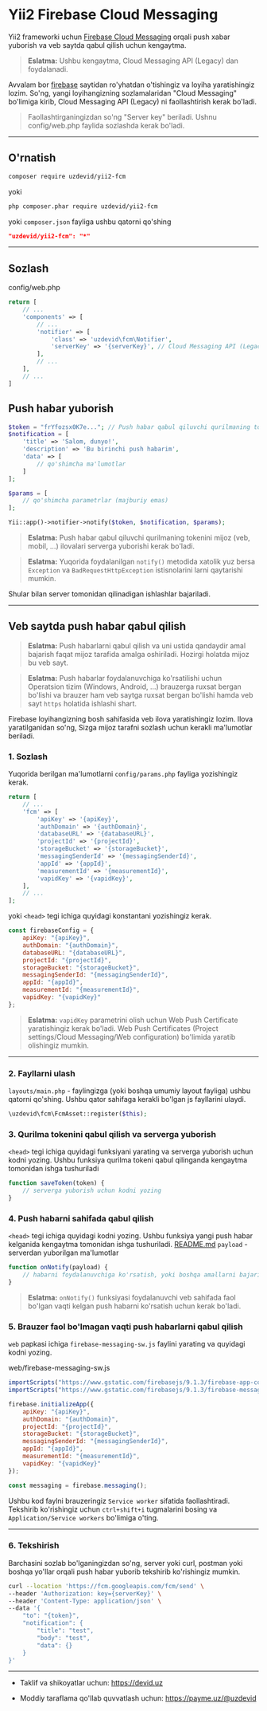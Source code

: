 # Yii2 Firebase Cloud Messaging

Yii2 frameworki uchun [Firebase Cloud Messaging](https://firebase.google.com/docs/cloud-messaging) orqali push xabar yuborish va veb saytda qabul qilish uchun kengaytma.

> **Eslatma:** Ushbu kengaytma, Cloud Messaging API (Legacy) dan foydalanadi.

Avvalam bor [firebase](https://firebase.google.com) saytidan ro'yhatdan o'tishingiz va loyiha yaratishingiz lozim.
So'ng, yangi loyihangizning sozlamalaridan "Cloud Messaging" bo'limiga kirib, Cloud Messaging API (Legacy) ni faollashtirish kerak bo'ladi.

> Faollashtirganingizdan so'ng "Server key" beriladi. Ushnu config/web.php faylida sozlashda kerak bo'ladi.

------------------

## O'rnatish

```bash
composer require uzdevid/yii2-fcm
```

yoki

```bash
php composer.phar require uzdevid/yii2-fcm
```

yoki `composer.json` fayliga ushbu qatorni qo'shing

```json
"uzdevid/yii2-fcm": "*"
```

------------------

## Sozlash

config/web.php

```php
return [
    // ...
    'components' => [
        // ...
        'notifier' => [
            'class' => 'uzdevid\fcm\Notifier',
            'serverKey' => '{serverKey}', // Cloud Messaging API (Legacy) ni faollashtirganingizdan so'ng, "Server key" beriladi.
        ],
        // ...
    ],
    // ...
]
````

## Push habar yuborish

```php
$token = "frYfozsx0K7e..."; // Push habar qabul qiluvchi qurilmaning tokeni
$notification = [
    'title' => 'Salom, dunyo!',
    'description' => 'Bu birinchi push habarim',
    'data' => [
        // qo'shimcha ma'lumotlar
    ]
];

$params = [
    // qo'shimcha parametrlar (majburiy emas)
];

Yii::app()->notifier->notify($token, $notification, $params);
```

> **Eslatma:** Push habar qabul qiluvchi qurilmaning tokenini mijoz (veb, mobil, ...) ilovalari serverga yuborishi kerak bo'ladi.

> **Eslatma:** Yuqorida foydalanilgan `notify()` metodida xatolik yuz bersa `Exception` va `BadRequestHttpException` istisnolarini larni qaytarishi mumkin.

Shular bilan server tomonidan qilinadigan ishlashlar bajariladi.

------------------

## Veb saytda push habar qabul qilish

> **Eslatma:** Push habarlarni qabul qilish va uni ustida qandaydir amal bajarish faqat mijoz tarafida amalga oshiriladi. Hozirgi holatda mijoz bu veb sayt.

> **Eslatma:** Push habarlar foydalanuvchiga ko'rsatilishi uchun Operatsion tizim (Windows, Android, ...) brauzerga ruxsat bergan bo'lishi va brauzer ham
> veb saytga ruxsat bergan bo'lishi hamda veb sayt `https` holatida ishlashi shart.


Firebase loyihangizning bosh sahifasida veb ilova yaratishingiz lozim. Ilova yaratilganidan so'ng, Sizga mijoz tarafni sozlash uchun kerakli ma'lumotlar beriladi.

### 1. Sozlash

Yuqorida berilgan ma'lumotlarni `config/params.php` fayliga yozishingiz kerak.

```php
return [
    // ...
    'fcm' => [
        'apiKey' => '{apiKey}',
        'authDomain' => '{authDomain}',
        'databaseURL' => '{databaseURL}',
        'projectId' => '{projectId}',
        'storageBucket' => '{storageBucket}',
        'messagingSenderId' => '{messagingSenderId}',
        'appId' => '{appId}',
        'measurementId' => '{measurementId}',
        'vapidKey' => '{vapidKey}',
    ],
    // ...
];
```

yoki `<head>` tegi ichiga quyidagi konstantani yozishingiz kerak.

```javascript
const firebaseConfig = {
    apiKey: "{apiKey}",
    authDomain: "{authDomain}",
    databaseURL: "{databaseURL}",
    projectId: "{projectId}",
    storageBucket: "{storageBucket}",
    messagingSenderId: "{messagingSenderId}",
    appId: "{appId}",
    measurementId: "{measurementId}",
    vapidKey: "{vapidKey}"
};
```

> **Eslatma:** `vapidKey` parametrini olish uchun Web Push Certificate yaratishingiz kerak bo'ladi. Web Push Certificates (Project settings/Cloud Messaging/Web configuration) bo'limida yaratib olishingiz mumkin.

------------------

### 2. Fayllarni ulash

`layouts/main.php` - faylingizga (yoki boshqa umumiy layout fayliga) ushbu qatorni qo'shing. Ushbu qator sahifaga kerakli bo'lgan js fayllarini ulaydi.

```php
\uzdevid\fcm\FcmAsset::register($this);
```

### 3. Qurilma tokenini qabul qilish va serverga yuborish

`<head>` tegi ichiga quyidagi funksiyani yarating va serverga yuborish uchun kodni yozing. Ushbu funksiya qurilma tokeni qabul qilinganda kengaytma tomonidan ishga tushuriladi

```javascript
function saveToken(token) {
    // serverga yuborish uchun kodni yozing
}
```

### 4. Push habarni sahifada qabul qilish

`<head>` tegi ichiga quyidagi kodni yozing. Ushbu funksiya yangi push habar kelganida kengaytma tomonidan ishga tushuriladi.
[README.md](..%2Fyii2-payme%2FREADME.md)
`payload` - serverdan yuborilgan ma'lumotlar

```javascript
function onNotify(payload) {
    // habarni foydalanuvchiga ko'rsatish, yoki boshqa amallarni bajarish uchun kodni yozing
}
```

> **Eslatma:** `onNotify()` funksiyasi foydalanuvchi veb sahifada faol bo'lgan vaqti kelgan push habarni ko'rsatish uchun kerak bo'ladi.

### 5. Brauzer faol bo'lmagan vaqti push habarlarni qabul qilish

`web` papkasi ichiga `firebase-messaging-sw.js` faylini yarating va quyidagi kodni yozing.

web/firebase-messaging-sw.js

```javascript
importScripts("https://www.gstatic.com/firebasejs/9.1.3/firebase-app-compat.js");
importScripts("https://www.gstatic.com/firebasejs/9.1.3/firebase-messaging-compat.js");

firebase.initializeApp({
    apiKey: "{apiKey}",
    authDomain: "{authDomain}",
    projectId: "{projectId}",
    storageBucket: "{storageBucket}",
    messagingSenderId: "{messagingSenderId}",
    appId: "{appId}",
    measurementId: "{measurementId}",
    vapidKey: "{vapidKey}"
});

const messaging = firebase.messaging();
```

Ushbu kod faylni brauzeringiz `Service worker` sifatida faollashtiradi.
Tekshirib ko'rishingiz uchun `ctrl+shift+i` tugmalarini bosing va `Application/Service workers` bo'limiga o'ting.

------------------

### 6. Tekshirish

Barchasini sozlab bo'lganingizdan so'ng, server yoki curl, postman yoki boshqa yo'llar orqali push habar yuborib tekshirib ko'rishingiz mumkin.

```bash
curl --location 'https://fcm.googleapis.com/fcm/send' \
--header 'Authorization: key={serverKey}' \
--header 'Content-Type: application/json' \
--data '{
    "to": "{token}",
    "notification": {
        "title": "test",
        "body": "test",
        "data": {}
    }
}'
```

------------------

- Taklif va shikoyatlar uchun: https://devid.uz

- Moddiy taraflama qo'llab quvvatlash uchun: https://payme.uz/@uzdevid